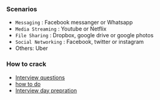 ### Scenarios

* ```Messaging``` : Facebook messanger or Whatsapp
* ```Media Streaming``` : Youtube or Netflix
* ```File Sharing``` : Dropbox, google drive or google photos
* ```Social Networking``` : Facebook, twitter or instagram
* Others: Uber

### How to crack
* [Interview questions](https://www.geeksforgeeks.org/top-10-system-design-interview-questions-and-answers/)
* [how to do](https://www.geeksforgeeks.org/how-to-crack-system-design-round-in-interviews/?ref=lbp)
* [Interview day prepration](https://www.geeksforgeeks.org/5-common-system-design-concepts-for-interview-preparation/?ref=lbp)
